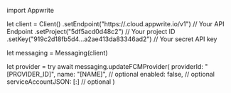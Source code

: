 import Appwrite

let client = Client()
    .setEndpoint("https://<REGION>.cloud.appwrite.io/v1") // Your API Endpoint
    .setProject("5df5acd0d48c2") // Your project ID
    .setKey("919c2d18fb5d4...a2ae413da83346ad2") // Your secret API key

let messaging = Messaging(client)

let provider = try await messaging.updateFCMProvider(
    providerId: "[PROVIDER_ID]",
    name: "[NAME]", // optional
    enabled: false, // optional
    serviceAccountJSON: [:] // optional
)

